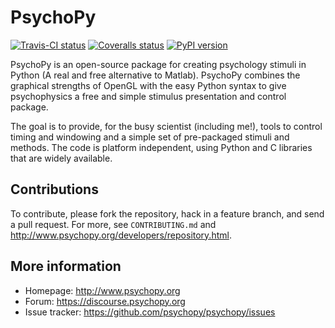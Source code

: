 # PsychoPy
[![Travis-CI status](https://img.shields.io/travis/psychopy/psychopy.svg)](https://travis-ci.org/psychopy/psychopy)
[![Coveralls status](https://img.shields.io/coveralls/psychopy/psychopy.svg)](https://coveralls.io/r/psychopy/psychopy)
[![PyPI version](https://img.shields.io/pypi/v/psychopy.svg)](https://travis-ci.org/psychopy/psychopy)

PsychoPy is an open-source package for creating psychology stimuli in Python (A real and free alternative to Matlab). PsychoPy combines the graphical strengths of OpenGL with the easy Python syntax to give psychophysics a free and simple stimulus presentation and control package.

The goal is to provide, for the busy scientist (including me!), tools to control timing and windowing and a simple set of pre-packaged stimuli and methods. The code is platform independent, using Python and C libraries that are widely available.

## Contributions

To contribute, please fork the repository, hack in a feature branch, and send a pull request.  For more, see `CONTRIBUTING.md` and http://www.psychopy.org/developers/repository.html.

## More information

- Homepage: http://www.psychopy.org
- Forum: https://discourse.psychopy.org
- Issue tracker: https://github.com/psychopy/psychopy/issues
